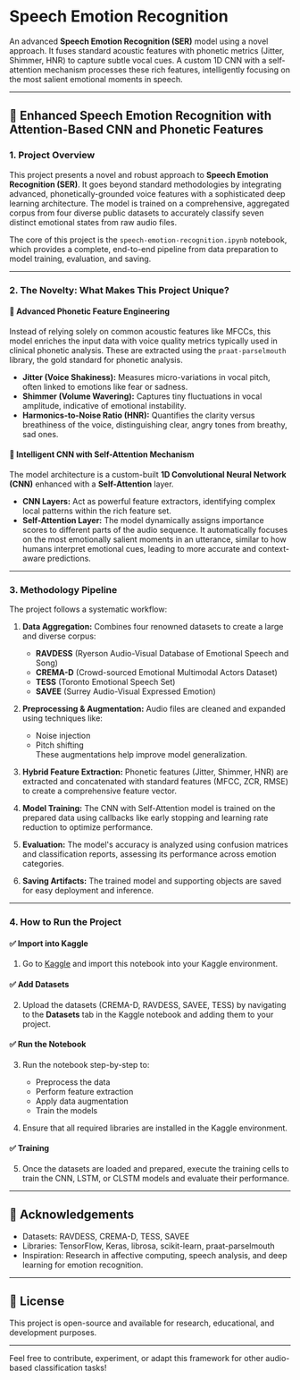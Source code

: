 # Speech Emotion Recognition

An advanced **Speech Emotion Recognition (SER)** model using a novel approach. It fuses standard acoustic features with phonetic metrics (Jitter, Shimmer, HNR) to capture subtle vocal cues. A custom 1D CNN with a self-attention mechanism processes these rich features, intelligently focusing on the most salient emotional moments in speech.

---

## 📌 Enhanced Speech Emotion Recognition with Attention-Based CNN and Phonetic Features

### 1. Project Overview

This project presents a novel and robust approach to **Speech Emotion Recognition (SER)**. It goes beyond standard methodologies by integrating advanced, phonetically-grounded voice features with a sophisticated deep learning architecture. The model is trained on a comprehensive, aggregated corpus from four diverse public datasets to accurately classify seven distinct emotional states from raw audio files.

The core of this project is the `speech-emotion-recognition.ipynb` notebook, which provides a complete, end-to-end pipeline from data preparation to model training, evaluation, and saving.

---

### 2. The Novelty: What Makes This Project Unique?

#### 🎤 Advanced Phonetic Feature Engineering

Instead of relying solely on common acoustic features like MFCCs, this model enriches the input data with voice quality metrics typically used in clinical phonetic analysis. These are extracted using the `praat-parselmouth` library, the gold standard for phonetic analysis.

- **Jitter (Voice Shakiness):** Measures micro-variations in vocal pitch, often linked to emotions like fear or sadness.
- **Shimmer (Volume Wavering):** Captures tiny fluctuations in vocal amplitude, indicative of emotional instability.
- **Harmonics-to-Noise Ratio (HNR):** Quantifies the clarity versus breathiness of the voice, distinguishing clear, angry tones from breathy, sad ones.

#### 🧠 Intelligent CNN with Self-Attention Mechanism

The model architecture is a custom-built **1D Convolutional Neural Network (CNN)** enhanced with a **Self-Attention** layer.

- **CNN Layers:** Act as powerful feature extractors, identifying complex local patterns within the rich feature set.
- **Self-Attention Layer:** The model dynamically assigns importance scores to different parts of the audio sequence. It automatically focuses on the most emotionally salient moments in an utterance, similar to how humans interpret emotional cues, leading to more accurate and context-aware predictions.

---

### 3. Methodology Pipeline

The project follows a systematic workflow:

1. **Data Aggregation:** Combines four renowned datasets to create a large and diverse corpus:
   - **RAVDESS** (Ryerson Audio-Visual Database of Emotional Speech and Song)
   - **CREMA-D** (Crowd-sourced Emotional Multimodal Actors Dataset)
   - **TESS** (Toronto Emotional Speech Set)
   - **SAVEE** (Surrey Audio-Visual Expressed Emotion)

2. **Preprocessing & Augmentation:** Audio files are cleaned and expanded using techniques like:
   - Noise injection
   - Pitch shifting  
   These augmentations help improve model generalization.

3. **Hybrid Feature Extraction:** Phonetic features (Jitter, Shimmer, HNR) are extracted and concatenated with standard features (MFCC, ZCR, RMSE) to create a comprehensive feature vector.

4. **Model Training:** The CNN with Self-Attention model is trained on the prepared data using callbacks like early stopping and learning rate reduction to optimize performance.

5. **Evaluation:** The model's accuracy is analyzed using confusion matrices and classification reports, assessing its performance across emotion categories.

6. **Saving Artifacts:** The trained model and supporting objects are saved for easy deployment and inference.

---

### 4. How to Run the Project

#### ✅ Import into Kaggle

1. Go to [Kaggle](https://www.kaggle.com/) and import this notebook into your Kaggle environment.

#### ✅ Add Datasets

2. Upload the datasets (CREMA-D, RAVDESS, SAVEE, TESS) by navigating to the **Datasets** tab in the Kaggle notebook and adding them to your project.

#### ✅ Run the Notebook

3. Run the notebook step-by-step to:
   - Preprocess the data  
   - Perform feature extraction  
   - Apply data augmentation  
   - Train the models  

4. Ensure that all required libraries are installed in the Kaggle environment.

#### ✅ Training

5. Once the datasets are loaded and prepared, execute the training cells to train the CNN, LSTM, or CLSTM models and evaluate their performance.

---

## 📂 Acknowledgements

- Datasets: RAVDESS, CREMA-D, TESS, SAVEE
- Libraries: TensorFlow, Keras, librosa, scikit-learn, praat-parselmouth
- Inspiration: Research in affective computing, speech analysis, and deep learning for emotion recognition.

---

## 🚀 License

This project is open-source and available for research, educational, and development purposes.

---

Feel free to contribute, experiment, or adapt this framework for other audio-based classification tasks!
